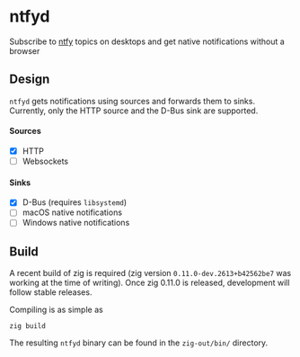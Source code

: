# ntfyd

Subscribe to [ntfy](https://ntfy.sh) topics on desktops and get native
notifications without a browser

## Design

`ntfyd` gets notifications using sources and forwards them to
sinks. Currently, only the HTTP source and the D-Bus sink are
supported.

#### Sources

- [x] HTTP
- [ ] Websockets

#### Sinks

- [x] D-Bus (requires `libsystemd`)
- [ ] macOS native notifications
- [ ] Windows native notifications

## Build

A recent build of zig is required (zig version
`0.11.0-dev.2613+b42562be7` was working at the time of writing). Once
zig 0.11.0 is released, development will follow stable releases.

Compiling is as simple as

```
zig build
```

The resulting `ntfyd` binary can be found in the `zig-out/bin/`
directory.
